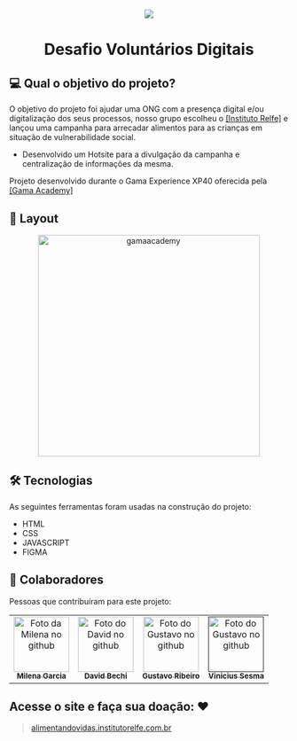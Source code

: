 <h1 align="center">
  <img src="https://i.imgur.com/n4lT2XF.png"/>
</h1>


<h1 align="center">Desafio Voluntários Digitais</h1>

## 💻 Qual o objetivo do projeto?

O objetivo do projeto foi ajudar uma ONG com a presença digital e/ou digitalização dos seus processos, nosso grupo escolheu o <a href="https://institutorelfe.org.br/">[Instituto Relfe]</a> e lançou uma campanha para arrecadar alimentos para as crianças em situação de vulnerabilidade social.

- Desenvolvido um Hotsite para a divulgação da campanha e centralização de informações da mesma.

Projeto desenvolvido durante o Gama Experience XP40 oferecida pela  <a href="https://www.gama.academy/gama-experience/desenvolvimento-full-stack">[Gama Academy]</a>

## 🎨 Layout

<p align="center" style="display: flex; align-items: flex-start; justify-content: center;">
  <img alt="gamaacademy" title="#gamaacademy" src="https://i.imgur.com/OKqAEX2.jpg" width="400px">

</p>

## 🛠 Tecnologias

As seguintes ferramentas foram usadas na construção do projeto:

- HTML
- CSS
- JAVASCRIPT
- FIGMA

## 🤝 Colaboradores

Pessoas que contribuíram para este projeto:

<table align="center">
  <tr>
     <td align="center">
      <a href="https://github.com/lenamsst">
        <img src="https://avatars.githubusercontent.com/u/85361518?v=4" width="100px;" alt="Foto da Milena no github"/><br>
        <sub>
          <b>Milena Garcia</b>
        </sub>
      </a>
    </td>
      <td align="center">
      <a href="https://github.com/davidbechi">
        <img src="https://avatars.githubusercontent.com/u/52297085?v=4" width="100px;" alt="Foto do David no github"/><br>
        <sub>
          <b>David Bechi</b>
        </sub>
      </a>
    </td>
    <td align="center">
      <a href="https://github.com/GSTVROLIVEIRA">
        <img src="https://avatars.githubusercontent.com/u/94142716?v=4" width="100px;" alt="Foto do Gustavo no github"/><br>
        <sub>
          <b>Gustavo Ribeiro</b>
        </sub>
      </a>
    </td> 
    <td align="center">
      <a href="">
        <img src="https://i.imgur.com/GnPHozv.jpg" width="100px;" alt="Foto do Gustavo no github"/><br>
        <sub>
          <b>Vinicius Sesma</b>
        </sub>
      </a>
    </td> 
                                                                                                                      
                                                                                                                      
  </tr>
</table>

## Acesse o site e faça sua doação: :heart:

> [alimentandovidas.institutorelfe.com.br](https://cronosagencia.netlify.app/)
